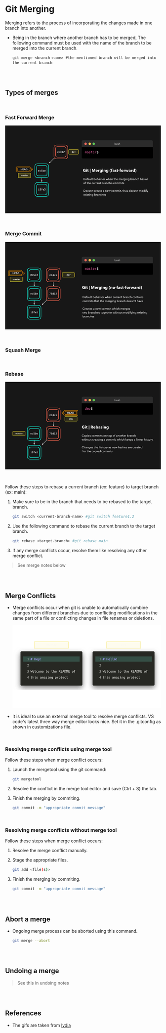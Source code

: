 # Git Merging

Merging refers to the process of incorporating the changes made in one branch into another.

- Being in the branch where another branch has to be merged, The following command must be used with the name of the branch to be merged into the current branch.

  ```
  git merge <branch-name> #the mentioned branch will be merged into the current branch
  ```

<br>
<br>

## Types of merges

<br>

### Fast Forward Merge

![ff](./_assets/ff.gif)

<br>

### Merge Commit

![noff](./_assets/noff.gif)

<br>

### Squash Merge

<br>

### Rebase

![noff](./_assets/rebase.gif)

<br>

Follow these steps to rebase a current branch (ex: feature) to target branch (ex: main):

1. Make sure to be in the branch that needs to be rebased to the target branch.

   ```bash
   git switch <current-branch-name> #git switch feature1.2
   ```

1. Use the following command to rebase the current branch to the target branch.

   ```bash
   git rebase <target-branch> #git rebase main
   ```

1. If any merge conflicts occur, resolve them like resolving any other merge conflict.

> See merge notes below

<br>
<br>

## Merge Conflicts

- Merge conflicts occur when git is unable to automatically combine changes from different branches due to conflicting modifications in the same part of a file or conflicting changes in file renames or deletions.

  ![mergeconf](./_assets/mergeconfict.png)

- It is ideal to use an external merge tool to resolve merge conflicts. VS code's latest three way merge editor looks nice. Set it in the .gitconfig as shown in customizations file.

<br>

### Resolving merge conflicts using merge tool

Follow these steps when merge conflict occurs:

1. Launch the mergetool using the git command:

   ```bash
   git mergetool
   ```

2. Resolve the conflict in the merge tool editor and save (Ctrl + S) the tab.
3. Finish the merging by commiting.
   ```bash
   git commit -m "appropriate commit message"
   ```

<br>

### Resolving merge conflicts without merge tool

Follow these steps when merge conflict occurs:

1. Resolve the merge conflict manually.
1. Stage the appropriate files.
   ```bash
   git add <file(s)>
   ```
1. Finish the merging by commiting.

   ```bash
   git commit -m "appropriate commit message"
   ```

<br>
<br>

## Abort a merge

- Ongoing merge process can be aborted using this command.
  ```bash
  git merge --abort
  ```

<br>
<br>

## Undoing a merge

> See this in undoing notes

<br>
<br>

## References

- The gifs are taken from [lydia](https://dev.to/lydiahallie/cs-visualized-useful-git-commands-37p1)
